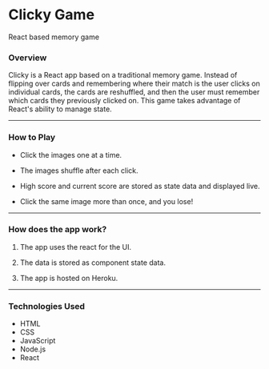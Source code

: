 # Clicky Game

React based memory game

### Overview

Clicky is a React app based on a traditional memory game. Instead of flipping over cards and remembering where their match is the user clicks on individual cards, the cards are reshuffled, and then the user must remember which cards they previously clicked on. This game takes advantage of React's ability to manage state.

-----------------------------------------

### How to Play

* Click the images one at a time.

* The images shuffle after each click.

* High score and current score are stored as state data and displayed live.

* Click the same image more than once, and you lose!

-----------------------------------------


### How does the app work?

1. The app uses the react for the UI.

2. The data is stored as component state data.

3. The app is hosted on Heroku.

-----------------------------------------

### Technologies Used 

* HTML
* CSS
* JavaScript
* Node.js
* React
